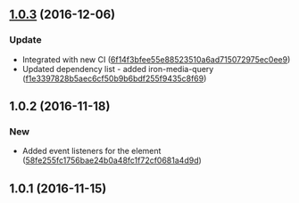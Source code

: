 <a name="1.0.3"></a>
## [1.0.3](https://github.com/advanced-rest-client/raml-docs-resource-viewer/compare/1.0.2...v1.0.3) (2016-12-06)


### Update

* Integrated with new CI ([6f14f3bfee55e88523510a6ad715072975ec0ee9](https://github.com/advanced-rest-client/raml-docs-resource-viewer/commit/6f14f3bfee55e88523510a6ad715072975ec0ee9))
* Updated dependency list - added iron-media-query ([f1e3397828b5aec6cf50b9b6bdf255f9435c8f69](https://github.com/advanced-rest-client/raml-docs-resource-viewer/commit/f1e3397828b5aec6cf50b9b6bdf255f9435c8f69))



<a name="1.0.2"></a>
## 1.0.2 (2016-11-18)


### New

* Added event listeners for the <raml-path-to-object> element ([58fe255fc1756bae24b0a48fc1f72cf0681a4d9d](https://github.com/advanced-rest-client/raml-docs-resource-viewer/commit/58fe255fc1756bae24b0a48fc1f72cf0681a4d9d))



<a name="1.0.1"></a>
## 1.0.1 (2016-11-15)




